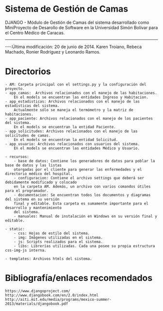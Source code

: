 Sistema de Gestión de Camas
===========================
DJANGO - Módulo de Gestión de Camas del sistema desarrollado como MiniProyecto de Desarollo de Software en la Universidad Simón Bolívar para el Centro Médico de Caracas.

----
---:Última modificación: 20 de junio de 2014. Karen Troiano, Rebeca Machado, Ronier Rodríguez y Leonardo Ramos.

Directorios
===========
	- AM: Carpeta principal con el settings.py y la configuración del proyecto.
	- app_camas:  Archivos relacionados con el manejo de las habitaciones.
		En el models se encuentran las entidades Ingreso y Habitacion.
	- app_estadisticas: Archivos relacionados con el manejo de las estadisticas del sistema.
		Actualmente sólo se maneja el termómetro y la matriz de habitaciones.
	- app_paciente: Archivos relacionados con el manejo de los pacientes del sistema.
		En el models se encuentran la entidad Paciente.
	- app_solicitudes: Archivos relacionados con el manejo de las solicitudes de camas.
		En el models se encuentran la entidad Solicitud.
	- app_usuario: Archivos relacionados con usuarios del sistema.
		En el models se encuentran las entidades Médico y Usuario.
	
	- recursos: 
        - base de datos: Contiene los generadores de datos para poblar la base de datos y las listas
        otorgadas por el cliente para generar las enfermedades y el directorio médico del hospital.		
		- configuracion: Contiene el archivo settings que deberá ser debidamente modificado y colocado
        en la carpeta AM. Además, un archivo con varios comandos útiles para el programador.
        - documentacion: Se encuentran todos los documentos y diagramas del sistema en su versión
        final y editable. Esta carpeta es sumamente importante para el desarrollo y mantenimiento
        del sistema.
		- manuales: Manual de instalación en Windows en su versión final y editable.

	- static:
		- css: Hojas de estilo del sistema.
		- img: Imágenes utilizadas en el sistema.
        - js: Scripts realizados para el sistema.
		- libs: Librerías utilizadas. Cada una posee su propia estructura css-img-js interna.
		
	- templates: Archivos htmls del sistema.


Bibliografía/enlaces recomendados
=================================
	https://www.djangoproject.com/
	http://www.djangobook.com/en/2.0/index.html
	http://aiti.mit.edu/media/programs/mexico-summer-2013/materials/djangobook.pdf
